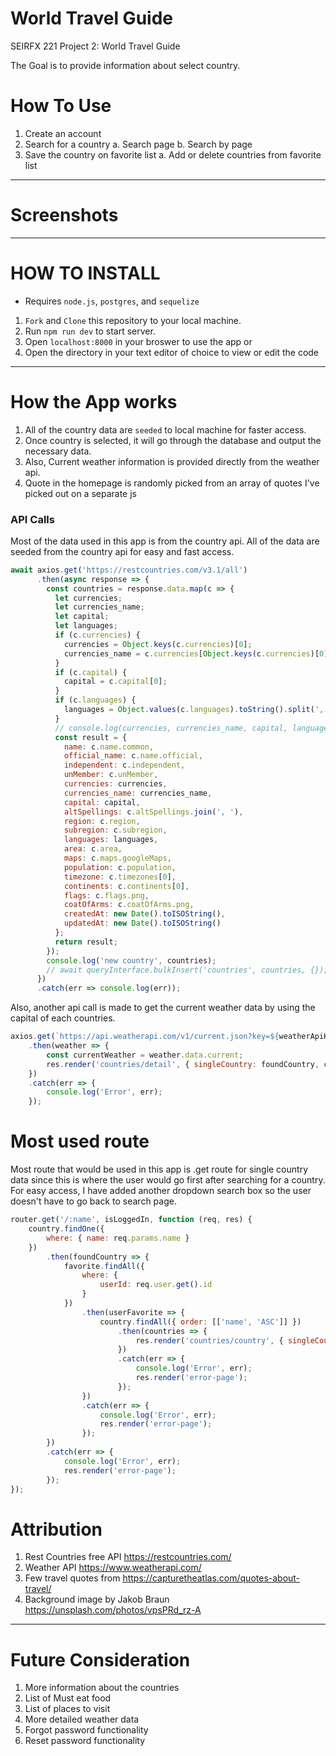 # World Travel Guide

SEIRFX 221 Project 2: World Travel Guide

The Goal is to provide information about select country.

# How To Use

1. Create an account
2. Search for a country
    a. Search page
    b. Search by page
3. Save the country on favorite list 
    a. Add or delete countries from favorite list
    
<hr />

# Screenshots


<hr />

# HOW TO INSTALL

* Requires `node.js`, `postgres`, and `sequelize`
1. `Fork` and `Clone` this repository to your local machine.
2. Run `npm run dev` to start server.
3. Open `localhost:8000` in your broswer to use the app or 
4. Open the directory in your text editor of choice to view or edit the code

<hr />

# How the App works

1. All of the country data are `seeded` to local machine for faster access.
2. Once country is selected, it will go through the database and output the necessary data.
3. Also, Current weather information is provided directly from the weather api.
4. Quote in the homepage is randomly picked from an array of quotes I've picked out on a separate js 

### API Calls
Most of the data used in this app is from the country api.  All of the data are seeded from the country api for easy and fast access.

```javascript
await axios.get('https://restcountries.com/v3.1/all')
      .then(async response => {
        const countries = response.data.map(c => {
          let currencies;
          let currencies_name;
          let capital;
          let languages;
          if (c.currencies) {
            currencies = Object.keys(c.currencies)[0];
            currencies_name = c.currencies[Object.keys(c.currencies)[0]].name;
          }
          if (c.capital) {
            capital = c.capital[0];
          }
          if (c.languages) {
            languages = Object.values(c.languages).toString().split(',').join(', ');
          }
          // console.log(currencies, currencies_name, capital, languages);
          const result = {
            name: c.name.common,
            official_name: c.name.official,
            independent: c.independent,
            unMember: c.unMember,
            currencies: currencies,
            currencies_name: currencies_name,
            capital: capital,
            altSpellings: c.altSpellings.join(', '),
            region: c.region,
            subregion: c.subregion,
            languages: languages,
            area: c.area,
            maps: c.maps.googleMaps,
            population: c.population,
            timezone: c.timezones[0],
            continents: c.continents[0],
            flags: c.flags.png,
            coatOfArms: c.coatOfArms.png,
            createdAt: new Date().toISOString(),
            updatedAt: new Date().toISOString()
          };
          return result;
        });
        console.log('new country', countries);
        // await queryInterface.bulkInsert('countries', countries, {});
      })
      .catch(err => console.log(err));
```

Also, another api call is made to get the current weather data by using the capital of each countries.
```javascript
axios.get(`https://api.weatherapi.com/v1/current.json?key=${weatherApiKey}&q=${foundCountry.capital}&aqi=no`)
    .then(weather => {
        const currentWeather = weather.data.current;
        res.render('countries/detail', { singleCountry: foundCountry, currentWeather });
    })
    .catch(err => {
        console.log('Error', err);
    });
```

# Most used route
Most route that would be used in this app is .get route for single country data since this is where the user would go first after searching for a country.
For easy access, I have added another dropdown search box so the user doesn't have to go back to search page.
```javascript
router.get('/:name', isLoggedIn, function (req, res) {
    country.findOne({
        where: { name: req.params.name }
    })
        .then(foundCountry => {
            favorite.findAll({
                where: {
                    userId: req.user.get().id
                }
            })
                .then(userFavorite => {
                    country.findAll({ order: [['name', 'ASC']] })
                        .then(countries => {
                            res.render('countries/country', { singleCountry: foundCountry, countries: countries, userFavorite });
                        })
                        .catch(err => {
                            console.log('Error', err);
                            res.render('error-page');
                        });
                })
                .catch(err => {
                    console.log('Error', err);
                    res.render('error-page');
                });
        })
        .catch(err => {
            console.log('Error', err);
            res.render('error-page');
        });
});
```

# Attribution

1. Rest Countries free API https://restcountries.com/
2. Weather API https://www.weatherapi.com/
3. Few travel quotes from https://capturetheatlas.com/quotes-about-travel/
4. Background image by Jakob Braun https://unsplash.com/photos/vpsPRd_rz-A

<hr />

# Future Consideration
1. More information about the countries
2. List of Must eat food
3. List of places to visit
4. More detailed weather data
5. Forgot password functionality
6. Reset password functionality 
